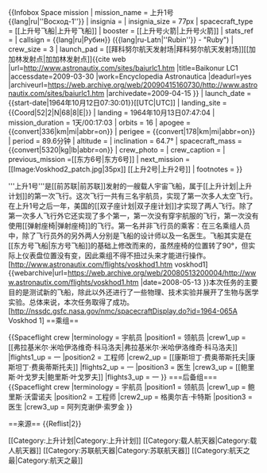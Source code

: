{{Infobox Space mission
| mission_name       = 上升1号<br />{{lang|ru|''Восход-1''}}
| insignia           =
| insignia_size      = 77px
| spacecraft_type    = [[上升号飞船|上升号飞船]]
| booster            = [[上升号火箭|上升号火箭]]
| stats_ref          =
| callsign           = {{lang|ru|Рубин}} ({{lang|ru-Latn|''Rubin''}} - "Ruby")
| crew_size          = 3
| launch_pad         = [[拜科努尔航天发射场|拜科努尔航天发射场]][[加加林发射点|加加林发射点]]<ref>{{cite web |url=http://www.astronautix.com/sites/baiurlc1.htm |title=Baikonur LC1 |accessdate=2009-03-30 |work=Encyclopedia Astronautica |deadurl=yes |archiveurl=https://web.archive.org/web/20090415160730/http://www.astronautix.com/sites/baiurlc1.htm |archivedate=2009-04-15 }}</ref>
| launch_date        = {{start-date|1964年10月12日07:30:01}}[[UTC|UTC]]
| landing_site       = {{Coord|52|2|N|68|8|E|}}
| landing            = 1964年10月13日07:47:04
| mission_duration   = 1天/00:17:03
| orbits             = 16
| apogee             = {{convert|336|km|mi|abbr=on}}
| perigee            = {{convert|178|km|mi|abbr=on}}
| period             = 89.6分钟
| altitude           =
| inclination        = 64.7°
| spacecraft_mass    = {{convert|5320|kg|lb|abbr=on}}
| crew_photo         = 
| crew_caption       = 
| previous_mission   =[[东方6号|东方6号]]
| next_mission       = [[Image:Voskhod2_patch.jpg|35px]] [[上升2号|上升2号]]
| footnotes          =
}}

'''上升1号'''是[[前苏联|前苏联]]发射的一艘载人宇宙飞船，属于[[上升计划|上升计划]]的第一次飞行。这次飞行一共有三名宇航员，实现了第一次多人太空飞行。在上升1号之后一年，美国的[[双子座计划|双子座计划]]才实现了两人飞行。除了第一次多人飞行外它还实现了多个第一，第一次没有穿宇航服的飞行，第一次没有使用[[弹射座椅|弹射座椅]]的飞行。第一名并非飞行员的乘客：在三名乘组人员中，除了飞行员外的另外两人分别是飞船的设计师以及一名医生。飞船其实是在[[东方号飞船|东方号飞船]]的基础上修改而来的，虽然座椅的位置转了90°，但实际上仪表盘位置没有变，因此乘组不得不扭过头来才能进行操作。<ref>[http://www.astronautix.com/flights/voskhod1.htm voskhod1]  {{webarchive|url=https://web.archive.org/web/20080513200004/http://www.astronautix.com/flights/voskhod1.htm |date=2008-05-13 }}</ref>本次任务的主要目的是测试新的飞船，除此以外还进行了一些物理、技术实验并展开了生物与医学实验。总体来说，本次任务取得了成功。<ref name="nasa">[http://nssdc.gsfc.nasa.gov/nmc/spacecraftDisplay.do?id=1964-065A Voskhod 1]</ref>
==乘组==

{{Spaceflight crew
|terminology       = 宇航员
|position1         = 领航员
|crew1_up          = [[弗拉基米尔·米哈伊洛维奇·科马洛夫|弗拉基米尔·米哈伊洛维奇·科马洛夫]]
|flights1_up       = 一
|position2         = 工程师
|crew2_up          = [[康斯坦丁·费奥蒂斯托夫|康斯坦丁·费奥蒂斯托夫]]
|flights2_up       = 一
|position3         = 医生
|crew3_up          = [[鲍里斯·叶戈罗夫|鲍里斯·叶戈罗夫]]
|flights3_up       = 一
}}<ref name="nasa"/>
===后备组===
{{Spaceflight crew
|terminology       = 宇航员
|position1         = 领航员
|crew1_up          = 鲍里斯·沃雷诺夫
|position2         = 工程师
|crew2_up          = 格奧尔吉·卡特斯
|position3         = 医生
|crew3_up          = 阿列克谢伊·索罗金
}}

==来源==
{{Reflist|2}}

[[Category:上升计划|Category:上升计划]]
[[Category:载人航天器|Category:载人航天器]]
[[Category:苏联航天器|Category:苏联航天器]]
[[Category:航天之最|Category:航天之最]]